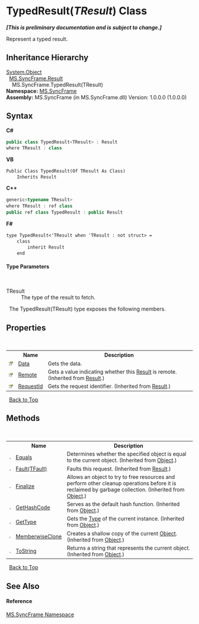 # TypedResult(*TResult*) Class
 _**\[This is preliminary documentation and is subject to change.\]**_

Represent a typed result.


## Inheritance Hierarchy
<a href="http://msdn2.microsoft.com/en-us/library/e5kfa45b" target="_blank">System.Object</a><br />&nbsp;&nbsp;<a href="f0e455e9-2252-f121-710c-51c7d6b69880">MS.SyncFrame.Result</a><br />&nbsp;&nbsp;&nbsp;&nbsp;MS.SyncFrame.TypedResult(TResult)<br />
**Namespace:**&nbsp;<a href="de148c19-6fcd-6ea5-c13c-94525bd1dd5b">MS.SyncFrame</a><br />**Assembly:**&nbsp;MS.SyncFrame (in MS.SyncFrame.dll) Version: 1.0.0.0 (1.0.0.0)

## Syntax

**C#**<br />
``` C#
public class TypedResult<TResult> : Result
where TResult : class

```

**VB**<br />
``` VB
Public Class TypedResult(Of TResult As Class)
	Inherits Result
```

**C++**<br />
``` C++
generic<typename TResult>
where TResult : ref class
public ref class TypedResult : public Result
```

**F#**<br />
``` F#
type TypedResult<'TResult when 'TResult : not struct> =  
    class
        inherit Result
    end
```


#### Type Parameters
&nbsp;<dl><dt>TResult</dt><dd>The type of the result to fetch.</dd></dl>&nbsp;
The TypedResult(TResult) type exposes the following members.


## Properties
&nbsp;<table><tr><th></th><th>Name</th><th>Description</th></tr><tr><td>![Public property](media/pubproperty.gif "Public property")</td><td><a href="c8bc5d6e-6230-d85d-b94e-dd2b24f66e0c">Data</a></td><td>
Gets the data.</td></tr><tr><td>![Public property](media/pubproperty.gif "Public property")</td><td><a href="dbde15af-b5bf-51c1-ece8-608e698f71f8">Remote</a></td><td>
Gets a value indicating whether this <a href="f0e455e9-2252-f121-710c-51c7d6b69880">Result</a> is remote.
 (Inherited from <a href="f0e455e9-2252-f121-710c-51c7d6b69880">Result</a>.)</td></tr><tr><td>![Public property](media/pubproperty.gif "Public property")</td><td><a href="701f7aa7-3d5c-8872-5352-dae61686f368">RequestId</a></td><td>
Gets the request identifier.
 (Inherited from <a href="f0e455e9-2252-f121-710c-51c7d6b69880">Result</a>.)</td></tr></table>&nbsp;
<a href="#typedresult(*tresult*)-class">Back to Top</a>

## Methods
&nbsp;<table><tr><th></th><th>Name</th><th>Description</th></tr><tr><td>![Public method](media/pubmethod.gif "Public method")</td><td><a href="http://msdn2.microsoft.com/en-us/library/bsc2ak47" target="_blank">Equals</a></td><td>
Determines whether the specified object is equal to the current object.
 (Inherited from <a href="http://msdn2.microsoft.com/en-us/library/e5kfa45b" target="_blank">Object</a>.)</td></tr><tr><td>![Public method](media/pubmethod.gif "Public method")</td><td><a href="e50480f1-ba97-1085-f63a-87ab5f95c2de">Fault(TFault)</a></td><td>
Faults this request.
 (Inherited from <a href="f0e455e9-2252-f121-710c-51c7d6b69880">Result</a>.)</td></tr><tr><td>![Protected method](media/protmethod.gif "Protected method")</td><td><a href="http://msdn2.microsoft.com/en-us/library/4k87zsw7" target="_blank">Finalize</a></td><td>
Allows an object to try to free resources and perform other cleanup operations before it is reclaimed by garbage collection.
 (Inherited from <a href="http://msdn2.microsoft.com/en-us/library/e5kfa45b" target="_blank">Object</a>.)</td></tr><tr><td>![Public method](media/pubmethod.gif "Public method")</td><td><a href="http://msdn2.microsoft.com/en-us/library/zdee4b3y" target="_blank">GetHashCode</a></td><td>
Serves as the default hash function.
 (Inherited from <a href="http://msdn2.microsoft.com/en-us/library/e5kfa45b" target="_blank">Object</a>.)</td></tr><tr><td>![Public method](media/pubmethod.gif "Public method")</td><td><a href="http://msdn2.microsoft.com/en-us/library/dfwy45w9" target="_blank">GetType</a></td><td>
Gets the <a href="http://msdn2.microsoft.com/en-us/library/42892f65" target="_blank">Type</a> of the current instance.
 (Inherited from <a href="http://msdn2.microsoft.com/en-us/library/e5kfa45b" target="_blank">Object</a>.)</td></tr><tr><td>![Protected method](media/protmethod.gif "Protected method")</td><td><a href="http://msdn2.microsoft.com/en-us/library/57ctke0a" target="_blank">MemberwiseClone</a></td><td>
Creates a shallow copy of the current <a href="http://msdn2.microsoft.com/en-us/library/e5kfa45b" target="_blank">Object</a>.
 (Inherited from <a href="http://msdn2.microsoft.com/en-us/library/e5kfa45b" target="_blank">Object</a>.)</td></tr><tr><td>![Public method](media/pubmethod.gif "Public method")</td><td><a href="http://msdn2.microsoft.com/en-us/library/7bxwbwt2" target="_blank">ToString</a></td><td>
Returns a string that represents the current object.
 (Inherited from <a href="http://msdn2.microsoft.com/en-us/library/e5kfa45b" target="_blank">Object</a>.)</td></tr></table>&nbsp;
<a href="#typedresult(*tresult*)-class">Back to Top</a>

## See Also


#### Reference
<a href="de148c19-6fcd-6ea5-c13c-94525bd1dd5b">MS.SyncFrame Namespace</a><br />